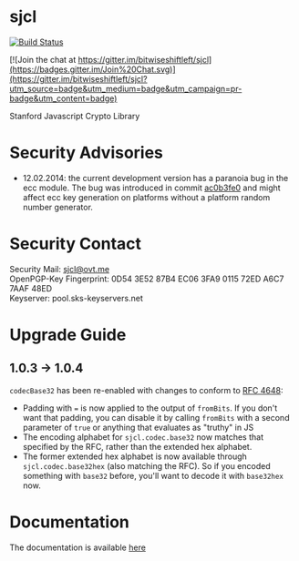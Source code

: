 sjcl
====

[![Build Status](https://travis-ci.org/bitwiseshiftleft/sjcl.png)](https://travis-ci.org/bitwiseshiftleft/sjcl)

[![Join the chat at https://gitter.im/bitwiseshiftleft/sjcl](https://badges.gitter.im/Join%20Chat.svg)](https://gitter.im/bitwiseshiftleft/sjcl?utm_source=badge&utm_medium=badge&utm_campaign=pr-badge&utm_content=badge)

Stanford Javascript Crypto Library

Security Advisories
===

* 12.02.2014: the current development version has a paranoia bug in the ecc module. The bug was introduced in commit [ac0b3fe0](https://github.com/bitwiseshiftleft/sjcl/commit/ac0b3fe0) and might affect ecc key generation on platforms without a platform random number generator.

Security Contact
====
Security Mail: sjcl@ovt.me  
OpenPGP-Key Fingerprint: 0D54 3E52 87B4 EC06 3FA9 0115 72ED A6C7 7AAF 48ED  
Keyserver: pool.sks-keyservers.net  

Upgrade Guide
====

## 1.0.3 -> 1.0.4

`codecBase32` has been re-enabled with changes to conform to [RFC 4648](http://tools.ietf.org/html/rfc4648#section-6):

* Padding with `=` is now applied to the output of `fromBits`. If you don't want that padding, you can disable it by calling `fromBits` with a second parameter of `true` or anything that evaluates as "truthy" in JS
* The encoding alphabet for `sjcl.codec.base32` now matches that specified by the RFC, rather than the extended hex alphabet.
* The former extended hex alphabet is now available through `sjcl.codec.base32hex` (also matching the RFC). So if you encoded something with `base32` before, you'll want to decode it with `base32hex` now.

Documentation
====
The documentation is available [here](http://bitwiseshiftleft.github.io/sjcl/doc/)
